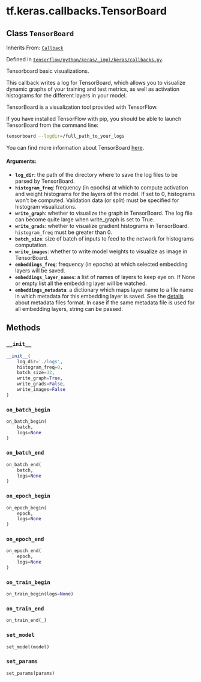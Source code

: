 <div itemscope itemtype="http://developers.google.com/ReferenceObject">
<meta itemprop="name" content="tf.keras.callbacks.TensorBoard" />
<meta itemprop="property" content="__init__"/>
<meta itemprop="property" content="on_batch_begin"/>
<meta itemprop="property" content="on_batch_end"/>
<meta itemprop="property" content="on_epoch_begin"/>
<meta itemprop="property" content="on_epoch_end"/>
<meta itemprop="property" content="on_train_begin"/>
<meta itemprop="property" content="on_train_end"/>
<meta itemprop="property" content="set_model"/>
<meta itemprop="property" content="set_params"/>
</div>

# tf.keras.callbacks.TensorBoard

## Class `TensorBoard`

Inherits From: [`Callback`](../../../tf/keras/callbacks/Callback.md)



Defined in [`tensorflow/python/keras/_impl/keras/callbacks.py`](https://www.tensorflow.org/code/tensorflow/python/keras/_impl/keras/callbacks.py).

Tensorboard basic visualizations.

This callback writes a log for TensorBoard, which allows
you to visualize dynamic graphs of your training and test
metrics, as well as activation histograms for the different
layers in your model.

TensorBoard is a visualization tool provided with TensorFlow.

If you have installed TensorFlow with pip, you should be able
to launch TensorBoard from the command line:

```sh
tensorboard --logdir=/full_path_to_your_logs
```

You can find more information about TensorBoard
[here](https://www.tensorflow.org/get_started/summaries_and_tensorboard).

#### Arguments:

* <b>`log_dir`</b>: the path of the directory where to save the log
        files to be parsed by TensorBoard.
* <b>`histogram_freq`</b>: frequency (in epochs) at which to compute activation
        and weight histograms for the layers of the model. If set to 0,
        histograms won't be computed. Validation data (or split) must be
        specified for histogram visualizations.
* <b>`write_graph`</b>: whether to visualize the graph in TensorBoard.
        The log file can become quite large when
        write_graph is set to True.
* <b>`write_grads`</b>: whether to visualize gradient histograms in TensorBoard.
        `histogram_freq` must be greater than 0.
* <b>`batch_size`</b>: size of batch of inputs to feed to the network
        for histograms computation.
* <b>`write_images`</b>: whether to write model weights to visualize as
        image in TensorBoard.
* <b>`embeddings_freq`</b>: frequency (in epochs) at which selected embedding
        layers will be saved.
* <b>`embeddings_layer_names`</b>: a list of names of layers to keep eye on. If
        None or empty list all the embedding layer will be watched.
* <b>`embeddings_metadata`</b>: a dictionary which maps layer name to a file name
        in which metadata for this embedding layer is saved. See the
        [details](https://www.tensorflow.org/how_tos/embedding_viz/#metadata_optional)
        about metadata files format. In case if the same metadata file is
        used for all embedding layers, string can be passed.

## Methods

<h3 id="__init__"><code>__init__</code></h3>

``` python
__init__(
    log_dir='./logs',
    histogram_freq=0,
    batch_size=32,
    write_graph=True,
    write_grads=False,
    write_images=False
)
```



<h3 id="on_batch_begin"><code>on_batch_begin</code></h3>

``` python
on_batch_begin(
    batch,
    logs=None
)
```



<h3 id="on_batch_end"><code>on_batch_end</code></h3>

``` python
on_batch_end(
    batch,
    logs=None
)
```



<h3 id="on_epoch_begin"><code>on_epoch_begin</code></h3>

``` python
on_epoch_begin(
    epoch,
    logs=None
)
```



<h3 id="on_epoch_end"><code>on_epoch_end</code></h3>

``` python
on_epoch_end(
    epoch,
    logs=None
)
```



<h3 id="on_train_begin"><code>on_train_begin</code></h3>

``` python
on_train_begin(logs=None)
```



<h3 id="on_train_end"><code>on_train_end</code></h3>

``` python
on_train_end(_)
```



<h3 id="set_model"><code>set_model</code></h3>

``` python
set_model(model)
```



<h3 id="set_params"><code>set_params</code></h3>

``` python
set_params(params)
```





